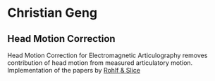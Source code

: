 # Christian Geng



## Head Motion Correction 
Head Motion Correction for Electromagnetic Articulography removes contribution of head motion from measured articulatory motion. 
Implementation of the papers by [Rohlf & Slice](include/RohlfSlice_1990.pdf)
